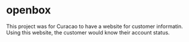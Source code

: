 # openbox
This project was for Curacao to have a website for customer informatin. Using this website, the customer would know their account status.
